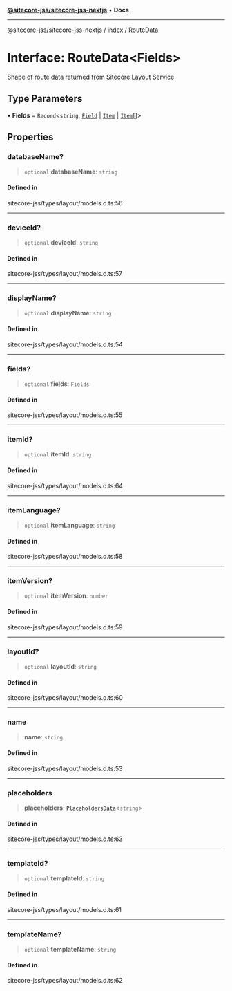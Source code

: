 [**@sitecore-jss/sitecore-jss-nextjs**](../../README.md) • **Docs**

***

[@sitecore-jss/sitecore-jss-nextjs](../../README.md) / [index](../README.md) / RouteData

# Interface: RouteData\<Fields\>

Shape of route data returned from Sitecore Layout Service

## Type Parameters

• **Fields** = `Record`\<`string`, [`Field`](Field.md) \| [`Item`](Item.md) \| [`Item`](Item.md)[]\>

## Properties

### databaseName?

> `optional` **databaseName**: `string`

#### Defined in

sitecore-jss/types/layout/models.d.ts:56

***

### deviceId?

> `optional` **deviceId**: `string`

#### Defined in

sitecore-jss/types/layout/models.d.ts:57

***

### displayName?

> `optional` **displayName**: `string`

#### Defined in

sitecore-jss/types/layout/models.d.ts:54

***

### fields?

> `optional` **fields**: `Fields`

#### Defined in

sitecore-jss/types/layout/models.d.ts:55

***

### itemId?

> `optional` **itemId**: `string`

#### Defined in

sitecore-jss/types/layout/models.d.ts:64

***

### itemLanguage?

> `optional` **itemLanguage**: `string`

#### Defined in

sitecore-jss/types/layout/models.d.ts:58

***

### itemVersion?

> `optional` **itemVersion**: `number`

#### Defined in

sitecore-jss/types/layout/models.d.ts:59

***

### layoutId?

> `optional` **layoutId**: `string`

#### Defined in

sitecore-jss/types/layout/models.d.ts:60

***

### name

> **name**: `string`

#### Defined in

sitecore-jss/types/layout/models.d.ts:53

***

### placeholders

> **placeholders**: [`PlaceholdersData`](../type-aliases/PlaceholdersData.md)\<`string`\>

#### Defined in

sitecore-jss/types/layout/models.d.ts:63

***

### templateId?

> `optional` **templateId**: `string`

#### Defined in

sitecore-jss/types/layout/models.d.ts:61

***

### templateName?

> `optional` **templateName**: `string`

#### Defined in

sitecore-jss/types/layout/models.d.ts:62
